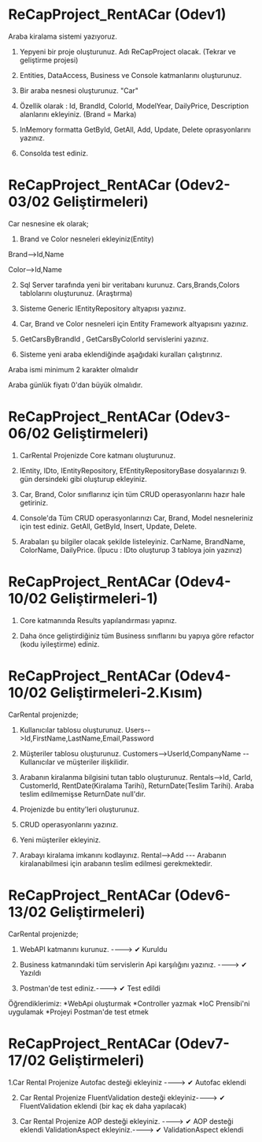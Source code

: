 # ReCapProject_RentACar (Odev1)

Araba kiralama sistemi yazıyoruz.

1. Yepyeni bir proje oluşturunuz. Adı ReCapProject olacak. (Tekrar ve geliştirme projesi)

2. Entities, DataAccess, Business ve Console katmanlarını oluşturunuz.

3. Bir araba nesnesi oluşturunuz. "Car"

4. Özellik olarak : Id, BrandId, ColorId, ModelYear, DailyPrice, Description alanlarını ekleyiniz. (Brand = Marka)

5. InMemory formatta GetById, GetAll, Add, Update, Delete oprasyonlarını yazınız.

6. Consolda test ediniz.

# ReCapProject_RentACar (Odev2- 03/02  Geliştirmeleri)

Car nesnesine ek olarak;

1. Brand ve Color nesneleri ekleyiniz(Entity)

Brand-->Id,Name

Color-->Id,Name

2. Sql Server tarafında yeni bir veritabanı kurunuz. Cars,Brands,Colors tablolarını oluşturunuz. (Araştırma)

3. Sisteme Generic IEntityRepository altyapısı yazınız.

4. Car, Brand ve Color nesneleri için Entity Framework altyapısını yazınız.

5. GetCarsByBrandId , GetCarsByColorId servislerini yazınız.

6. Sisteme yeni araba eklendiğinde aşağıdaki kuralları çalıştırınız.

Araba ismi minimum 2 karakter olmalıdır

Araba günlük fiyatı 0'dan büyük olmalıdır.

# ReCapProject_RentACar (Odev3- 06/02  Geliştirmeleri)

1. CarRental Projenizde Core katmanı oluşturunuz.

2. IEntity, IDto, IEntityRepository, EfEntityRepositoryBase dosyalarınızı 9. gün dersindeki gibi oluşturup ekleyiniz.

3. Car, Brand, Color sınıflarınız için tüm CRUD operasyonlarını hazır hale getiriniz.

4. Console'da Tüm CRUD operasyonlarınızı Car, Brand, Model nesneleriniz için test ediniz. GetAll, GetById, Insert, Update, Delete.

5. Arabaları şu bilgiler olacak şekilde listeleyiniz. CarName, BrandName, ColorName, DailyPrice. (İpucu : IDto oluşturup 3 tabloya join yazınız)

# ReCapProject_RentACar (Odev4- 10/02  Geliştirmeleri-1)

1. Core katmanında Results yapılandırması yapınız.

2. Daha önce geliştirdiğiniz tüm Business sınıflarını bu yapıya göre refactor (kodu iyileştirme) ediniz.

# ReCapProject_RentACar (Odev4- 10/02  Geliştirmeleri-2.Kısım)

CarRental projenizde;

1. Kullanıcılar tablosu oluşturunuz. Users-->Id,FirstName,LastName,Email,Password

2. Müşteriler tablosu oluşturunuz. Customers-->UserId,CompanyName  -- Kullanıcılar ve müşteriler ilişkilidir.

3. Arabanın kiralanma bilgisini tutan tablo oluşturunuz. Rentals-->Id, CarId, CustomerId, RentDate(Kiralama Tarihi), ReturnDate(Teslim Tarihi). Araba teslim edilmemişse ReturnDate null'dır.

4. Projenizde bu entity'leri oluşturunuz.

5. CRUD operasyonlarını yazınız.

6. Yeni müşteriler ekleyiniz.

7. Arabayı kiralama imkanını kodlayınız. Rental-->Add  --- Arabanın kiralanabilmesi için arabanın teslim edilmesi gerekmektedir.

# ReCapProject_RentACar (Odev6- 13/02  Geliştirmeleri)

CarRental projenizde;

1. WebAPI katmanını kurunuz. ----> ✔ Kuruldu 

2. Business katmanındaki tüm servislerin Api karşılığını yazınız. ----> ✔ Yazıldı

3. Postman'de test ediniz.----> ✔ Test edildi

Öğrendiklerimiz: 
*WebApi oluşturmak
*Controller yazmak
*IoC Prensibi'ni uygulamak
*Projeyi Postman'de test etmek

# ReCapProject_RentACar (Odev7- 17/02  Geliştirmeleri)

1.Car Rental Projenize Autofac desteği ekleyiniz ----> ✔ Autofac eklendi

2. Car Rental Projenize FluentValidation desteği ekleyiniz----> ✔ FluentValidation eklendi (bir kaç ek daha yapılacak)

3. Car Rental Projenize AOP desteği ekleyiniz. ----> ✔ AOP desteği eklendi
   ValidationAspect ekleyiniz.----> ✔ ValidationAspect eklendi
